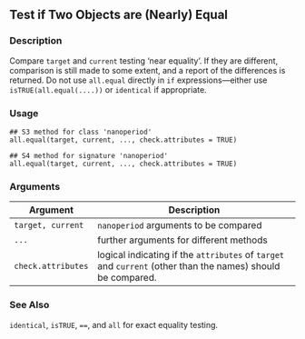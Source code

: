 ## Test if Two Objects are (Nearly) Equal

### Description

Compare `target` and `current` testing ‘near equality’. If they are
different, comparison is still made to some extent, and a report of the
differences is returned. Do not use `all.equal` directly in `if`
expressions—either use `isTRUE(all.equal(....))` or `identical` if
appropriate.

### Usage

    ## S3 method for class 'nanoperiod'
    all.equal(target, current, ..., check.attributes = TRUE)

    ## S4 method for signature 'nanoperiod'
    all.equal(target, current, ..., check.attributes = TRUE)

### Arguments

| Argument           | Description                                                                                                 |
|--------------------|-------------------------------------------------------------------------------------------------------------|
| `target, current`  | `nanoperiod` arguments to be compared                                                                       |
| `...`              | further arguments for different methods                                                                     |
| `check.attributes` | logical indicating if the `attributes` of `target` and `current` (other than the names) should be compared. |

### See Also

`identical`, `isTRUE`, `==`, and `all` for exact equality testing.
